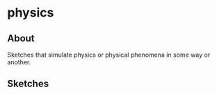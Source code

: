# physics

## About

Sketches that simulate physics or physical phenomena in some way or another.

## Sketches
